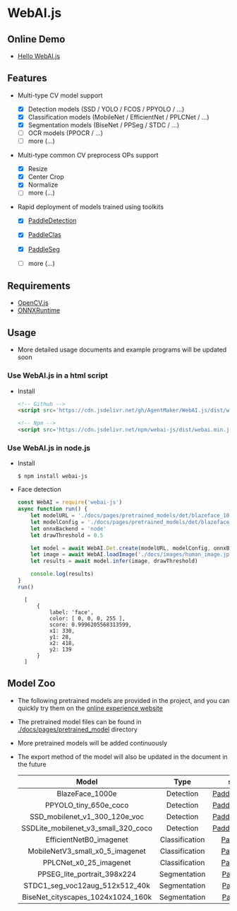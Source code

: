 # WebAI.js
## Online Demo
* [Hello WebAI.js](https://AgentMaker.github.io/WebAI.js)

## Features
* Multi-type CV model support

    * [x] Detection models (SSD / YOLO / FCOS / PPYOLO / ...)
    * [x] Classification models (MobileNet / EfficientNet / PPLCNet / ...)
    * [x] Segmentation models (BiseNet / PPSeg / STDC / ...)
    * [ ] OCR models (PPOCR / ...)
    * [ ] more (...)

* Multi-type common CV preprocess OPs support

    * [x] Resize
    * [x] Center Crop
    * [x] Normalize
    * [ ] more (...)

* Rapid deployment of models trained using toolkits

    * [x] [PaddleDetection][PaddleDetection]
    * [x] [PaddleClas][PaddleClas]
    * [x] [PaddleSeg][PaddleSeg]
    * [ ] more (...)


## Requirements
* [OpenCV.js](https://docs.opencv.org/4.5.5/d5/d10/tutorial_js_root.html)
* [ONNXRuntime](https://github.com/microsoft/onnxruntime)

## Usage
* More detailed usage documents and example programs will be updated soon

### Use WebAI.js in a html script
* Install

    ```html
    <!-- Github -->
    <script src='https://cdn.jsdelivr.net/gh/AgentMaker/WebAI.js/dist/webai.min.js'></script>

    <!-- Npm -->
    <script src='https://cdn.jsdelivr.net/npm/webai-js/dist/webai.min.js'></script>
    ```

### Use WebAI.js in node.js
* Install

    ```shell
    $ npm install webai-js
    ```

* Face detection

    ```js
    const WebAI = require('webai-js')
    async function run() {
        let modelURL = './docs/pages/pretrained_models/det/blazeface_1000e/model.onnx'
        let modelConfig = './docs/pages/pretrained_models/det/blazeface_1000e/configs.json'
        let onnxBackend = 'node'
        let drawThreshold = 0.5

        let model = await WebAI.Det.create(modelURL, modelConfig, onnxBackend);
        let image = await WebAI.loadImage('./docs/images/human_image.jpg');
        let results = await model.infer(image, drawThreshold)

        console.log(results)
    }
    run()
    ```
        [
            {
                label: 'face',
                color: [ 0, 0, 0, 255 ],
                score: 0.9996205568313599,
                x1: 330,
                y1: 28,
                x2: 418,
                y2: 139
            }
        ]

## Model Zoo
* The following pretrained models are provided in the project, and you can quickly try them on the [online experience website]((https://AgentMaker.github.io/WebAI.js))
* The pretrained model files can be found in [./docs/pages/pretrained_model](./docs/pages/pretrained_model) directory
* More pretrained models will be added continuously
* The export method of the model will also be updated in the document in the future


    |Model|Type|source|
    |:-:|:-:|:-:|
    |BlazeFace_1000e|Detection|[PaddleDetection][PaddleDetection]|
    |PPYOLO_tiny_650e_coco|Detection|[PaddleDetection][PaddleDetection]|
    |SSD_mobilenet_v1_300_120e_voc|Detection|[PaddleDetection][PaddleDetection]|
    |SSDLite_mobilenet_v3_small_320_coco|Detection|[PaddleDetection][PaddleDetection]|
    |EfficientNetB0_imagenet|Classification|[PaddleClas][PaddleClas]|
    |MobileNetV3_small_x0_5_imagenet|Classification|[PaddleClas][PaddleClas]|
    |PPLCNet_x0_25_imagenet|Classification|[PaddleClas][PaddleClas]|
    |PPSEG_lite_portrait_398x224|Segmentation|[PaddleSeg][PaddleSeg]|
    |STDC1_seg_voc12aug_512x512_40k|Segmentation|[PaddleSeg][PaddleSeg]|
    |BiseNet_cityscapes_1024x1024_160k|Segmentation|[PaddleSeg][PaddleSeg]|

[PaddleDetection]:https://www.github.com/PaddlePaddle/PaddleDetection
[PaddleClas]:https://www.github.com/PaddlePaddle/PaddleClas
[PaddleSeg]:https://www.github.com/PaddlePaddle/PaddleSeg